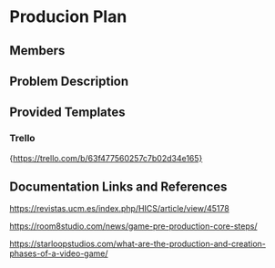 

# Producion Plan

## Members

## Problem Description

## Provided Templates

### Trello

{https://trello.com/b/63f477560257c7b02d34e165}

## Documentation Links and References

https://revistas.ucm.es/index.php/HICS/article/view/45178

https://room8studio.com/news/game-pre-production-core-steps/

https://starloopstudios.com/what-are-the-production-and-creation-phases-of-a-video-game/
